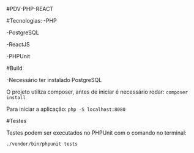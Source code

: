 #PDV-PHP-REACT

#Tecnologias:
-PHP

-PostgreSQL

-ReactJS

-PHPUnit

#Build

-Necessário ter instalado PostgreSQL

O projeto utiliza composer, antes de iniciar é necessário rodar:
`composer install`

Para iniciar a aplicação: `php -S localhost:8080`

#Testes

Testes podem ser executados no PHPUnit com o comando no terminal:

`./vendor/bin/phpunit tests`
